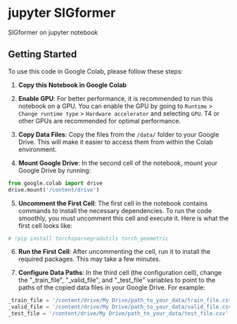 # jupyter SIGformer 

SIGformer on jupyter notebook 

## Getting Started

To use this code in Google Colab, please follow these steps:

1. **Copy this Notebook in Google Colab**


2. **Enable GPU**: For better performance, it is recommended to run this notebook on a GPU. You can enable the GPU by going to `Runtime` > `Change runtime type` > `Hardware accelerator` and selecting `GPU`. T4 or other GPUs are recommended for optimal performance.


3. **Copy Data Files**: Copy the files from the `/data/` folder to your Google Drive. This will make it easier to access them from within the Colab environment.


4. **Mount Google Drive**: In the second cell of the notebook, mount your Google Drive by running:

```python
from google.colab import drive
drive.mount('/content/drive')
```


5. **Uncomment the First Cell**: The first cell in the notebook contains commands to install the necessary dependencies. To run the code smoothly, you must uncomment this cell and execute it. 
Here is what the first cell looks like:
```python
# !pip install torchsparsegradutils torch_geometric
```


6. **Run the First Cell**: After uncommenting the cell, run it to install the required packages. This may take a few minutes.


7. **Configure Data Paths**: In the third cell (the configuration cell), change the "_train_file", "_valid_file", and "_test_file" variables to point to the paths of the copied data files in your Google Drive. For example:
```python
_train_file = '/content/drive/My Drive/path_to_your_data/train_file.csv'
_valid_file = '/content/drive/My Drive/path_to_your_data/valid_file.csv'
_test_file = '/content/drive/My Drive/path_to_your_data/test_file.csv'
```